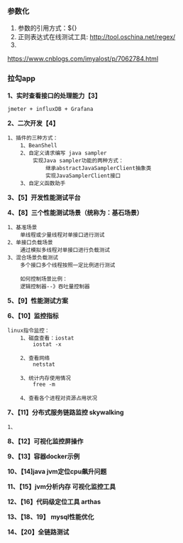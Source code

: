 ### **参数化**
1. 参数的引用方式：${}
2. 正则表达式在线测试工具: http://tool.oschina.net/regex/
3. 

https://www.cnblogs.com/imyalost/p/7062784.html

### 拉勾app
**1、实时查看接口的处理能力【3】**

    jmeter + influxDB + Grafana

**2、二次开发【4】**

    1、插件的三种方式：
        1、BeanShell
        2、自定义请求编写 java sampler
            实现Java sampler功能的两种方式：
                继承abstractJavaSamplerClient抽象类
                实现JavaSamplerClient接口
        3、自定义函数助手

**3、【5】开发性能测试平台**

**4、【8】三个性能测试场景（统称为：基石场景）**
    
    1、基准场景
        单线程或少量线程对单接口进行测试
    2、单接口负载场景
        通过模拟多线程对单接口进行负载测试
    3、混合场景负载测试
        多个接口多个线程按照一定比例进行测试

        如何控制场景比例：
        逻辑控制器--》吞吐量控制器

**5、【9】性能测试方案**

**6、【10】监控指标**

    linux指令监控：
        1、磁盘查看：iostat 
            iostat -x

        2、查看网络
            netstat

        3、统计内存使用情况
            free -m

        4、查看各个进程对资源占用状况

**7、【11】分布式服务链路监控 skywalking**

    1、
**8、【12】可视化监控屏操作**

**9、【13】容器docker示例**

**10、【14]java jvm定位cpu飙升问题**

**11、【15】jvm分析内存 可视化监控工具**

**12、【16】代码级定位工具 arthas**

**13、【18、19】 mysql性能优化**

**14、【20】全链路测试**